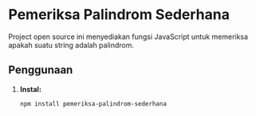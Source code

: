 # Pemeriksa Palindrom Sederhana

Project open source ini menyediakan fungsi JavaScript untuk memeriksa apakah suatu string adalah palindrom.

## Penggunaan

1. **Instal:**
   ```bash
   npm install pemeriksa-palindrom-sederhana
